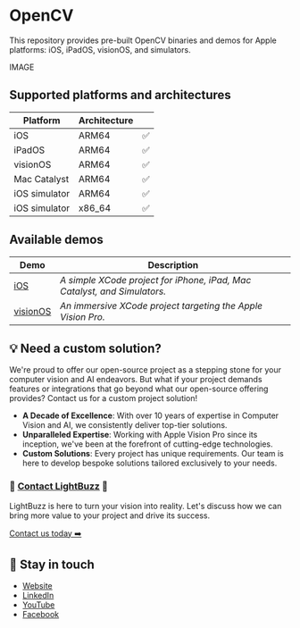 # OpenCV

This repository provides pre-built OpenCV binaries and demos for Apple platforms: iOS, iPadOS, visionOS, and simulators.

IMAGE

## Supported platforms and architectures

| Platform | Architecture | |
| --- | --- | --- |
| iOS | ARM64 | ✅ |
| iPadOS | ARM64 | ✅ |
| visionOS | ARM64 | ✅ |
| Mac Catalyst | ARM64 | ✅ |
| iOS simulator | ARM64 | ✅ |
| iOS simulator | x86_64 | ✅ |

## Available demos

| Demo | Description |
| --- | --- |
| [iOS](LICENSE) | _A simple XCode project for iPhone, iPad, Mac Catalyst, and Simulators._ |
| [visionOS](LICENSE) | _An immersive XCode project targeting the Apple Vision Pro._ |

## 💡 Need a custom solution?

We're proud to offer our open-source project as a stepping stone for your computer vision and AI endeavors. But what if your project demands features or integrations that go beyond what our open-source offering provides? Contact us for a custom project solution!

- **A Decade of Excellence**: With over 10 years of expertise in Computer Vision and AI, we consistently deliver top-tier solutions.
- **Unparalleled Expertise**: Working with Apple Vision Pro since its inception, we've been at the forefront of cutting-edge technologies.
- **Custom Solutions**: Every project has unique requirements. Our team is here to develop bespoke solutions tailored exclusively to your needs.

### 🔗 [Contact LightBuzz](https://lightbuzz.com/contact/) 🚀

LightBuzz is here to turn your vision into reality. Let's discuss how we can bring more value to your project and drive its success.

[Contact us today ➡️](https://lightbuzz.com/contact)

## 👋 Stay in touch

- [Website](https://lightbuzz.com)
- [LinkedIn](https://linkedin.com/company/lightbuzz)
- [YouTube](http://youtube.com/c/lightbuzzsoftware)
- [Facebook](https://facebook.com/lightbuzz.software)
